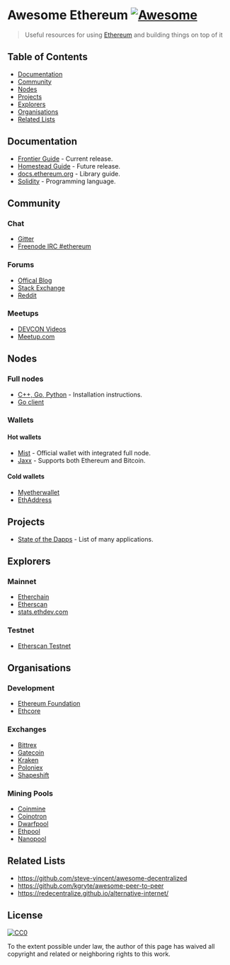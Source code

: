# Awesome Ethereum [![Awesome](https://cdn.rawgit.com/sindresorhus/awesome/d7305f38d29fed78fa85652e3a63e154dd8e8829/media/badge.svg)](https://github.com/sindresorhus/awesome)

> Useful resources for using [Ethereum](https://www.ethereum.org/) and building things on top of it

## Table of Contents

* [Documentation](#documentation)
* [Community](#community)
* [Nodes](#nodes)
* [Projects](#projects)
* [Explorers](#explorers)
* [Organisations](#organisations)
* [Related Lists](#related-lists)

## Documentation

* [Frontier Guide](https://ethereum.gitbooks.io/frontier-guide/content/) - Current release.
* [Homestead Guide](https://ethereum-homestead.readthedocs.org/en/latest/) - Future release.
* [docs.ethereum.org](https://docs.ethereum.org/) - Library guide.
* [Solidity](http://solidity.readthedocs.org/) - Programming language.

## Community

### Chat

* [Gitter](https://gitter.im/ethereum/)
* [Freenode IRC #ethereum](irc://irc.freenode.net/ethereum)

### Forums

* [Offical Blog](https://blog.ethereum.org/)
* [Stack Exchange](https://ethereum.stackexchange.com/)
* [Reddit](https://www.reddit.com/r/ethereum)

### Meetups

* [DEVCON Videos](http://www.youtube.com/ethereumproject)
* [Meetup.com](http://ethereum.meetup.com/)

## Nodes

### Full nodes

* [C++, Go, Python](https://www.ethereum.org/cli) - Installation instructions.
* [Go client](https://github.com/ethereum/go-ethereum/wiki/Building-Ethereum)

### Wallets

#### Hot wallets

* [Mist](https://github.com/ethereum/mist) - Official wallet with integrated full node.
* [Jaxx](http://jaxx.io/) - Supports both Ethereum and Bitcoin.

#### Cold wallets

* [Myetherwallet](http://myetherwallet.com/)
* [EthAddress](https://github.com/ryepdx/ethaddress.org)

## Projects

* [State of the Dapps](http://dapps.ethercasts.com/) - List of many applications.

## Explorers

### Mainnet

* [Etherchain](https://www.etherchain.org/)
* [Etherscan](http://etherscan.io/)
* [stats.ethdev.com](http://stats.ethdev.com/)

### Testnet

* [Etherscan Testnet](http://testnet.etherscan.io/)

## Organisations

### Development

* [Ethereum Foundation](https://www.ethereum.org/foundation)
* [Ethcore](https://ethcore.io/)

### Exchanges

* [Bittrex](https://bittrex.com/)
* [Gatecoin](https://gatecoin.com/)
* [Kraken](https://kraken.com/)
* [Poloniex](https://poloniex.com/)
* [Shapeshift](https://shapeshift.io/)

### Mining Pools

* [Coinmine](https://www2.coinmine.pl/)
* [Coinotron](https://www.coinotron.com/app?action=home)
* [Dwarfpool](http://dwarfpool.com/)
* [Ethpool](http://ethpool.org/)
* [Nanopool](http://nanopool.org/)

## Related Lists

* https://github.com/steve-vincent/awesome-decentralized
* https://github.com/kgryte/awesome-peer-to-peer
* https://redecentralize.github.io/alternative-internet/

## License

[![CC0](https://i.creativecommons.org/p/zero/1.0/88x31.png)](https://creativecommons.org/publicdomain/zero/1.0/)

To the extent possible under law, the author of this page has waived all copyright and related or neighboring rights to this work.

